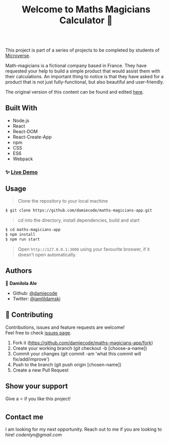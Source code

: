 <h1 align="center">Welcome to Maths Magicians Calculator 👋</h1>
<br>

<!-- <p>
  <a href="https://rawcdn.githack.com/damiecode/Weather-App/feature/weatherApp/dist/index.html" target="_blank">
    <img alt="Website" src="weather.png" />
  </a>
</p> -->

<br>

This project is part of a series of projects to be completed by students of [Microverse](https://www.microverse.org/ 'The Global School for Remote Software Developers!').

 Math-magicians is a fictional company based in France. They have requested your help to build a simple product that would assist them with their calculations. An important thing to notice is that they have asked for a product that is not just fully-functional, but also beautiful and user-friendly.

The original version of this content can be found and edited [here](https://github.com/microverseinc/project-react-calculator/blob/master/README.md).

## Built With


- Node.js
- React
- React-DOM
- React-Create-App
- npm
- CSS
- ES6
- Webpack

### ✨ [Live Demo](https://maths-magicians-app.herokuapp.com)

## Usage

> Clone the repository to your local machine

```sh
$ git clone https://github.com/damiecode/maths-magicians-app.git
```

> cd into the directory, install dependencies, build and start

```sh
$ cd maths-magicians-app
$ npm install
$ npm run start
```

> Open `http://127.0.0.1:3000` using your favourite broswer, if it doesn't open automatically.

## Authors

👤 **Damilola Ale**

- Github: [@damiecode](https://github.com/damiecode)
- Twitter: [@iamlildamski](https://twitter.com/iamlildamski)

## 🤝 Contributing

Contributions, issues and feature requests are welcome!<br />Feel free to check [issues page](https://github.com/damiecode/maths-magicians-app/issues).

1. Fork it (https://github.com/damiecode/maths-magicians-app/fork)
2. Create your working branch (git checkout -b [choose-a-name])
3. Commit your changes (git commit -am 'what this commit will fix/add/improve')
4. Push to the branch (git push origin [chosen-name])
5. Create a new Pull Request

## Show your support

Give a ⭐️ if you like this project!

## Contact me

I am looking for my next opportunity. Reach out to me if you are looking to hire!
_codenlyn@gmail.com_

